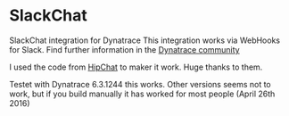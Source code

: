 # SlackChat
SlackChat integration for Dynatrace
This integration works via WebHooks for Slack.
Find further information in the [Dynatrace community](https://community.dynatrace.com/community/display/DL/Slack+Integration+Plugin)

I used the code from [HipChat](https://github.com/dynaTrace/Dynatrace-HipChat-Plugin) to maker it work. Huge thanks to them.


Testet with Dynatrace 6.3.1244 this works. Other versions seems not to work, but if you build manually it has worked for most people (April 26th 2016)

